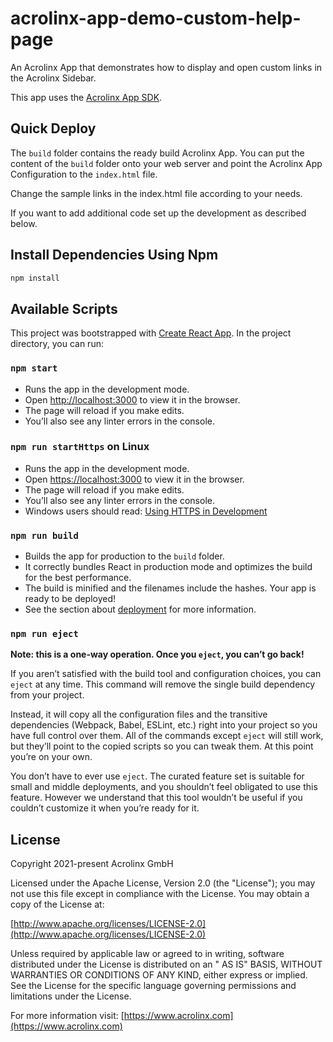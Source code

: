 # acrolinx-app-demo-custom-help-page

An Acrolinx App that demonstrates how to display and open custom links in the Acrolinx Sidebar.

This app uses the [Acrolinx App SDK](https://github.com/acrolinx/app-sdk-js).

## Quick Deploy

The `build` folder contains the ready build Acrolinx App. You can put the content of the `build` folder onto your web
server and point the Acrolinx App Configuration to the `index.html` file.

Change the sample links in the index.html file according to your needs.

If you want to add additional code set up the development as described below.

## Install Dependencies Using Npm

```bash
npm install
```

## Available Scripts

This project was bootstrapped with [Create React App](https://github.com/facebook/create-react-app). In the project
directory, you can run:

### `npm start`

* Runs the app in the development mode.
* Open [http://localhost:3000](http://localhost:3000) to view it in the browser.
* The page will reload if you make edits.
* You’ll also see any linter errors in the console.

### `npm run startHttps` on Linux

* Runs the app in the development mode.
* Open [https://localhost:3000](http://localhost:3000) to view it in the browser.
* The page will reload if you make edits.
* You’ll also see any linter errors in the console.
* Windows users should
  read: [Using HTTPS in Development](https://facebook.github.io/create-react-app/docs/using-https-in-development)

### `npm run build`

* Builds the app for production to the `build` folder.
* It correctly bundles React in production mode and optimizes the build for the best performance.
* The build is minified and the filenames include the hashes. Your app is ready to be deployed!
* See the section about [deployment](https://facebook.github.io/create-react-app/docs/deployment) for more information.

### `npm run eject`

**Note: this is a one-way operation. Once you `eject`, you can’t go back!**

If you aren’t satisfied with the build tool and configuration choices, you can `eject` at any time. This command will
remove the single build dependency from your project.

Instead, it will copy all the configuration files and the transitive dependencies (Webpack, Babel, ESLint, etc.)
right into your project so you have full control over them. All of the commands except `eject` will still work, but
they’ll point to the copied scripts so you can tweak them. At this point you’re on your own.

You don’t have to ever use `eject`. The curated feature set is suitable for small and middle deployments, and you
shouldn’t feel obligated to use this feature. However we understand that this tool wouldn’t be useful if you couldn’t
customize it when you’re ready for it.

## License

Copyright 2021-present Acrolinx GmbH

Licensed under the Apache License, Version 2.0 (the "License"); you may not use this file except in compliance with the
License. You may obtain a copy of the License at:

[http://www.apache.org/licenses/LICENSE-2.0](http://www.apache.org/licenses/LICENSE-2.0)

Unless required by applicable law or agreed to in writing, software distributed under the License is distributed on an "
AS IS" BASIS, WITHOUT WARRANTIES OR CONDITIONS OF ANY KIND, either express or implied. See the License for the specific
language governing permissions and limitations under the License.

For more information visit: [https://www.acrolinx.com](https://www.acrolinx.com)


